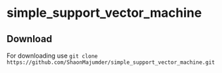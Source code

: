 # simple_support_vector_machine 
## Download 
For downloading use 
       `git clone https://github.com/ShaonMajumder/simple_support_vector_machine.git` 
